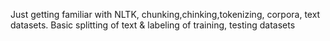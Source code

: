 Just getting familiar with NLTK, chunking,chinking,tokenizing, corpora, text datasets.
Basic splitting of text & labeling of training, testing datasets
